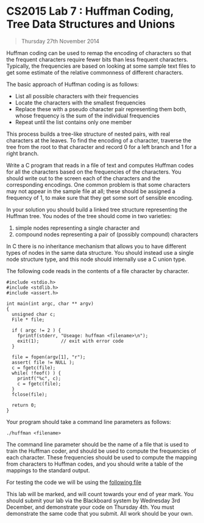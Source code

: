 # CS2015 Lab 7 : Huffman Coding, Tree Data Structures and Unions
> Thursday 27th November 2014

Huffman coding can be used to remap the encoding of characters so that
the frequent characters require fewer bits than less frequent
characters. Typically, the frequencies are based on looking at some
sample text files to get some estimate of the relative commonness of
different characters.

The basic approach of Huffman coding is as follows:

* List all possible characters with their frequencies
* Locate the characters with the smallest frequencies
* Replace these with a pseudo character pair representing them both,
  whose frequency is the sum of the individual frequencies
* Repeat until the list contains only one member

This process builds a tree-like structure of nested pairs, with real
characters at the leaves. To find the encoding of a character,
traverse the tree from the root to that character and record 0 for a
left branch and 1 for a right branch.

Write a C program that reads in a file of text and computes Huffman
codes for all the characters based on the frequencies of the
characters. You should write out to the screen each of the characters
and the corresponding encodings. One common problem is that some
characters may not appear in the sample file at all; these should be
assigned a frequency of 1, to make sure that they get some sort of
sensible encoding.

In your solution you should build a linked tree structure representing
the Huffman tree. You nodes of the tree should come in two varieties:
1. simple nodes representing a single character and
2. compound nodes representing a pair of (possibly compound) characters

In C there is no inheritance mechanism that allows you to have different
types of nodes in the same data structure. You should instead use
a single node structure type, and this node should internally use
a C union type.

The following code reads in the contents of a file character by
character.

```.{c}
#include <stdio.h>
#include <stdlib.h>
#include <assert.h>

int main(int argc, char ** argv)
{
  unsigned char c;
  File * file;

  if ( argc != 2 ) {
    fprintf(stderr, "Useage: huffman <filename>\n");
    exit(1);        // exit with error code
  }

  file = fopen(argv[1], "r");
  assert( file != NULL );
  c = fgetc(file);
  while( !feof() ) {
    printf("%c", c);
    c = fgetc(file);
  }
  fclose(file);

  return 0;
}
```

Your program should take a command line parameters as follows:

```
./huffman <filename>
```

The command line parameter should be the name of a file that is
used to train the Huffman coder, and should be used to compute the
frequencies of each character. These frequencies should be used to
compute the mapping from characters to Huffman codes, and you should
write a table of the mappings to the standard output.

For testing the code we will be using the [following file](https://www.cs.tcd.ie/David.Gregg/cs2014/labs/modern-prometheus.unix.txt)

This lab will be marked, and will count towards your end of year mark.
You should submit your lab via the Blackboard system by Wednesday 3rd
December, and demonstrate your code on Thursday 4th. You must
demonstrate the same code that you submit. All work should be your
own.
